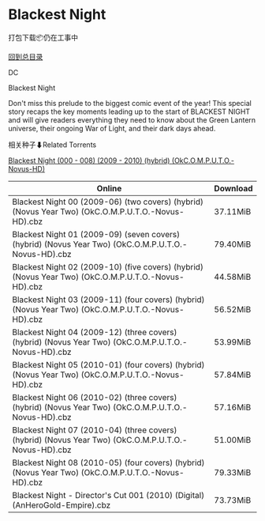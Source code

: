 # Blackest Night

打包下载📦仍在工事中

[回到总目录](/Catalogs.md)

DC

Blackest Night

Don't miss this prelude to the biggest comic event of the year! This special story recaps the key moments leading up to the start of BLACKEST NIGHT and will give readers everything they need to know about the Green Lantern universe, their ongoing War of Light, and their dark days ahead.





相关种子⬇Related Torrents

[Blackest Night (000 - 008) (2009 - 2010) (hybrid) (OkC.O.M.P.U.T.O.-Novus-HD)](https://github.com/alicewish/markdown/blob/master/torrent/Blackest-Night--000---008---2009---2010---hybrid---OkC-O-M-P-U-T-O--Novus-HD.md)

Online | Download
--- | ---
Blackest Night 00 (2009-06) (two covers) (hybrid) (Novus Year Two) (OkC.O.M.P.U.T.O.-Novus-HD).cbz | 37.11MiB
Blackest Night 01 (2009-09) (seven covers) (hybrid) (Novus Year Two) (OkC.O.M.P.U.T.O.-Novus-HD).cbz | 79.40MiB
Blackest Night 02 (2009-10) (five covers) (hybrid) (Novus Year Two) (OkC.O.M.P.U.T.O.-Novus-HD).cbz | 44.58MiB
Blackest Night 03 (2009-11) (four covers) (hybrid) (Novus Year Two) (OkC.O.M.P.U.T.O.-Novus-HD).cbz | 56.52MiB
Blackest Night 04 (2009-12) (three covers) (hybrid) (Novus Year Two) (OkC.O.M.P.U.T.O.-Novus-HD).cbz | 53.99MiB
Blackest Night 05 (2010-01) (four covers) (hybrid) (Novus Year Two) (OkC.O.M.P.U.T.O.-Novus-HD).cbz | 57.84MiB
Blackest Night 06 (2010-02) (three covers) (hybrid) (Novus Year Two) (OkC.O.M.P.U.T.O.-Novus-HD).cbz | 57.16MiB
Blackest Night 07 (2010-04) (three covers) (hybrid) (Novus Year Two) (OkC.O.M.P.U.T.O.-Novus-HD).cbz | 51.00MiB
Blackest Night 08 (2010-05) (four covers) (hybrid) (Novus Year Two) (OkC.O.M.P.U.T.O.-Novus-HD).cbz | 79.33MiB
Blackest Night - Director's Cut 001 (2010) (Digital) (AnHeroGold-Empire).cbz | 73.73MiB